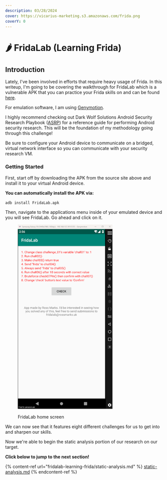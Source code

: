 ```yaml
---
description: 03/28/2024
cover: https://vicarius-marketing.s3.amazonaws.com/frida.png
coverY: 0
---
```


# 🌶️ FridaLab (Learning Frida)

## Introduction

Lately, I've been involved in efforts that require heavy usage of Frida. In this writeup, I'm going to be covering the walkthrough for FridaLab which is a vulnerable APK that you can practice your Frida skills on and can be found [here](https://rossmarks.uk/blog/fridalab/).

For emulation software, I am using [Genymotion](https://www.genymotion.com/product-desktop/download/).&#x20;

I highly recommend checking out Dark Wolf Solutions Android Security Research Playbook ([ASRP](https://github.com/DarkWolf-Labs/playbooks/blob/main/Android-Security-Research-Playbook.pdf)) for a reference guide for performing Android security research. This will be the foundation of my methodology going through this challenge!

Be sure to configure your Android device to communicate on a bridged, virtual network interface so you  can communicate with your security research VM.

### Getting Started

First, start off by downloading the APK from the source site above and install it to your virtual Android device.&#x20;

**You can automatically install the APK via:**

```
adb install FridaLab.apk
```

Then, navigate to the applications menu inside of your emulated device and you will see FridaLab. Go ahead and click on it.

<figure><img src="../.gitbook/assets/image (5) (1) (1) (1) (1) (1) (1).png" alt="" width="302"><figcaption><p>FridaLab home screen</p></figcaption></figure>

We can now see that it features eight different challenges for us to get into and sharpen our skills.

Now we're able to begin the static analysis portion of our research on our target.&#x20;

**Click below to jump to the next section!**

{% content-ref url="fridalab-learning-frida/static-analysis.md" %}
[static-analysis.md](fridalab-learning-frida/static-analysis.md)
{% endcontent-ref %}

